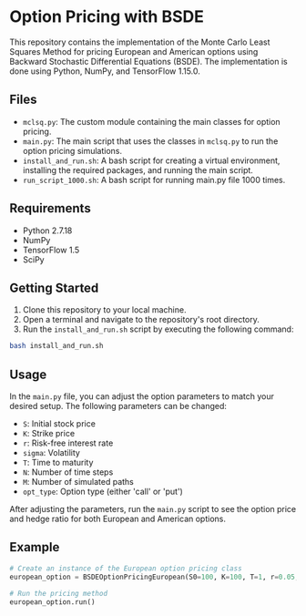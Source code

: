 # Option Pricing with BSDE

This repository contains the implementation of the Monte Carlo Least Squares Method for pricing European and American options using Backward Stochastic Differential Equations (BSDE). The implementation is done using Python, NumPy, and TensorFlow 1.15.0.

## Files

- `mclsq.py`: The custom module containing the main classes for option pricing.
- `main.py`: The main script that uses the classes in `mclsq.py` to run the option pricing simulations.
- `install_and_run.sh`: A bash script for creating a virtual environment, installing the required packages, and running the main script.
- `run_script_1000.sh`: A bash script for running main.py file 1000 times.


## Requirements

- Python 2.7.18
- NumPy
- TensorFlow 1.5
- SciPy

## Getting Started

1. Clone this repository to your local machine.
2. Open a terminal and navigate to the repository's root directory.
3. Run the `install_and_run.sh` script by executing the following command:

```bash
bash install_and_run.sh
```
## Usage

In the `main.py` file, you can adjust the option parameters to match your desired setup. The following parameters can be changed:

- `S`: Initial stock price
- `K`: Strike price
- `r`: Risk-free interest rate
- `sigma`: Volatility
- `T`: Time to maturity
- `N`: Number of time steps
- `M`: Number of simulated paths
- `opt_type`: Option type (either 'call' or 'put')

After adjusting the parameters, run the `main.py` script to see the option price and hedge ratio for both European and American options.

## Example

```python
# Create an instance of the European option pricing class
european_option = BSDEOptionPricingEuropean(S0=100, K=100, T=1, r=0.05, sigma=0.2, N=100, M=10000, opt_type='call')

# Run the pricing method
european_option.run()


